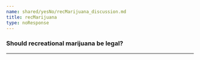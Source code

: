 ```yaml
---
name: shared/yesNo/recMarijuana_discussion.md
title: recMarijuana
type: noResponse
---
```


### Should recreational marijuana be legal?

---

